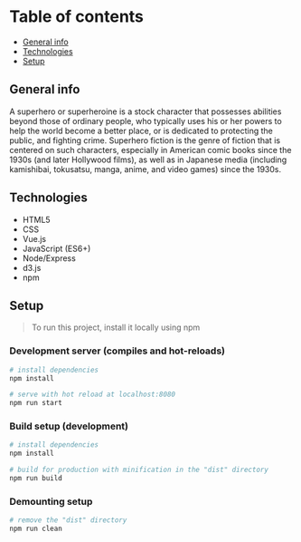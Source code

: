 # Table of contents

- [General info](#general-info)
- [Technologies](#technologies)
- [Setup](#setup)

## General info

A superhero or superheroine is a stock character that possesses abilities beyond those of ordinary people, who typically uses his or her powers to help the world become a better place, or is dedicated to protecting the public, and fighting crime. Superhero fiction is the genre of fiction that is centered on such characters, especially in American comic books since the 1930s (and later Hollywood films), as well as in Japanese media (including kamishibai, tokusatsu, manga, anime, and video games) since the 1930s.


## Technologies

- HTML5
- CSS
- Vue.js
- JavaScript (ES6+)
- Node/Express
- d3.js
- npm

## Setup

> To run this project, install it locally using npm

### Development server (compiles and hot-reloads)

```bash
# install dependencies
npm install

# serve with hot reload at localhost:8080
npm run start
```

### Build setup (development)

```bash
# install dependencies
npm install

# build for production with minification in the "dist" directory
npm run build
```

### Demounting setup

```bash
# remove the "dist" directory
npm run clean
```
